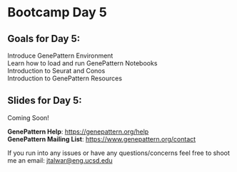 # Bootcamp Day 5

## Goals for Day 5:
Introduce GenePattern Environment<br>
Learn how to load and run GenePattern Notebooks<br>
Introduction to Seurat and Conos<br>
Introduction to GenePattern Resources<br>

## Slides for Day 5:
Coming Soon!<br>

**GenePattern Help**: https://genepattern.org/help<br>
**GenePattern Mailing List**: https://www.genepattern.org/contact<br>

If you run into any issues or have any questions/concerns feel free to shoot me an email: jtalwar@eng.ucsd.edu


